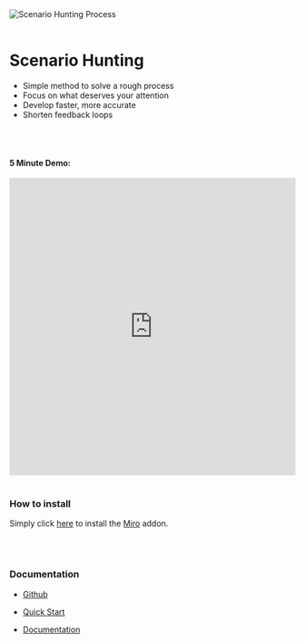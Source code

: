<img src="https://cdn.jsdelivr.net/gh/ScenarioHunting/website/sh-process-view.jpg" alt="Scenario Hunting Process"/>


<br/>  
<br/>  

# Scenario Hunting
<ul>
  <li> Simple method to solve a rough process </li>
  <li> Focus on what deserves your attention</li>
  <li> Develop faster, more accurate</li>
<!--  <li> Let code scream the design</li>
  <li> Code smarter, not harder</li>
-->
  <li> Shorten feedback loops</li>

</ul>

<br/>  
<br/>  


#### 5 Minute Demo:

<iframe style="width:100%" height="524" src="https://www.youtube.com/embed/Ou_TkeMsfXs" title="YouTube video player" frameborder="0" allow="accelerometer; autoplay; clipboard-write; encrypted-media; gyroscope; picture-in-picture" allowfullscreen></iframe>


<br/>  
<br/>  

### How to install
Simply click [here](https://miro.com/oauth/authorize/?response_type=code&client_id=3074457356753256770&redirect_uri=%2Fconfirm-app-install%2F) to install the [Miro](https://miro.com) addon.

<br/>  
<br/>  

### Documentation
* [Github](https://github.com/ScenarioHunting/ScenarioHunting)

* [Quick Start](https://docs.scenariohunting.com/#/content/Quick-Start/Installation/article)

* [Documentation](https://docs.scenariohunting.com)
